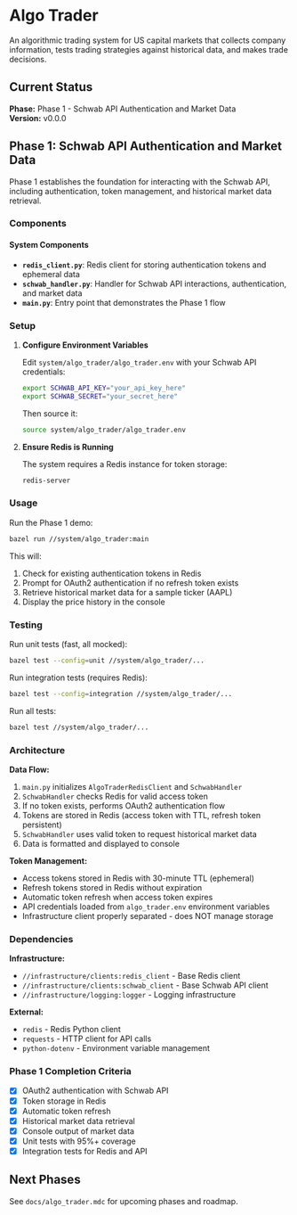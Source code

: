 # Algo Trader

An algorithmic trading system for US capital markets that collects company information, tests trading strategies against historical data, and makes trade decisions.

## Current Status

**Phase:** Phase 1 - Schwab API Authentication and Market Data  
**Version:** v0.0.0

## Phase 1: Schwab API Authentication and Market Data

Phase 1 establishes the foundation for interacting with the Schwab API, including authentication, token management, and historical market data retrieval.

### Components

#### System Components
- **`redis_client.py`**: Redis client for storing authentication tokens and ephemeral data
- **`schwab_handler.py`**: Handler for Schwab API interactions, authentication, and market data
- **`main.py`**: Entry point that demonstrates the Phase 1 flow

### Setup

1. **Configure Environment Variables**

   Edit `system/algo_trader/algo_trader.env` with your Schwab API credentials:
   ```bash
   export SCHWAB_API_KEY="your_api_key_here"
   export SCHWAB_SECRET="your_secret_here"
   ```

   Then source it:
   ```bash
   source system/algo_trader/algo_trader.env
   ```

2. **Ensure Redis is Running**
   
   The system requires a Redis instance for token storage:
   ```bash
   redis-server
   ```

### Usage

Run the Phase 1 demo:
```bash
bazel run //system/algo_trader:main
```

This will:
1. Check for existing authentication tokens in Redis
2. Prompt for OAuth2 authentication if no refresh token exists
3. Retrieve historical market data for a sample ticker (AAPL)
4. Display the price history in the console

### Testing

Run unit tests (fast, all mocked):
```bash
bazel test --config=unit //system/algo_trader/...
```

Run integration tests (requires Redis):
```bash
bazel test --config=integration //system/algo_trader/...
```

Run all tests:
```bash
bazel test //system/algo_trader/...
```

### Architecture

**Data Flow:**
1. `main.py` initializes `AlgoTraderRedisClient` and `SchwabHandler`
2. `SchwabHandler` checks Redis for valid access token
3. If no token exists, performs OAuth2 authentication flow
4. Tokens are stored in Redis (access token with TTL, refresh token persistent)
5. `SchwabHandler` uses valid token to request historical market data
6. Data is formatted and displayed to console

**Token Management:**
- Access tokens stored in Redis with 30-minute TTL (ephemeral)
- Refresh tokens stored in Redis without expiration
- Automatic token refresh when access token expires
- API credentials loaded from `algo_trader.env` environment variables
- Infrastructure client properly separated - does NOT manage storage

### Dependencies

**Infrastructure:**
- `//infrastructure/clients:redis_client` - Base Redis client
- `//infrastructure/clients:schwab_client` - Base Schwab API client
- `//infrastructure/logging:logger` - Logging infrastructure

**External:**
- `redis` - Redis Python client
- `requests` - HTTP client for API calls
- `python-dotenv` - Environment variable management

### Phase 1 Completion Criteria

- [x] OAuth2 authentication with Schwab API
- [x] Token storage in Redis
- [x] Automatic token refresh
- [x] Historical market data retrieval
- [x] Console output of market data
- [x] Unit tests with 95%+ coverage
- [x] Integration tests for Redis and API

## Next Phases

See `docs/algo_trader.mdc` for upcoming phases and roadmap.

